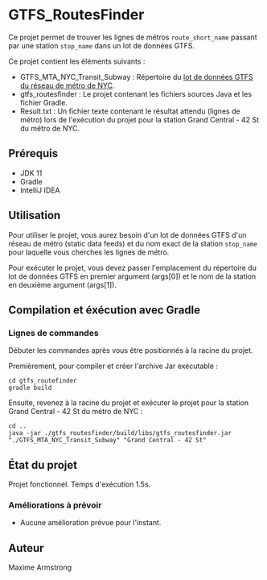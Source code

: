 # GTFS_RoutesFinder

Ce projet permet de trouver les lignes de métros `route_short_name` passant par une station `stop_name` dans un lot de données GTFS.

Ce projet contient les éléments suivants :
  * GTFS_MTA_NYC_Transit_Subway : Répertoire du [lot de données GTFS du réseau de métro de NYC](http://web.mta.info/developers/developer-data-terms.html).
  * gtfs_routesfinder : Le projet contenant les fichiers sources Java et les fichier Gradle.
  * Result.txt : Un fichier texte contenant le résultat attendu (lignes de métro) lors de l'exécution du projet pour la station Grand Central - 42 St du métro de NYC.


## Prérequis

* JDK 11
* Gradle
* IntelliJ IDEA


## Utilisation

Pour utiliser le projet, vous aurez besoin d'un lot de données GTFS d'un réseau de métro (static data feeds) et du nom exact de la station `stop_name` pour laquelle vous cherches les lignes de métro.

Pour exécuter le projet, vous devez passer l'emplacement du répertoire du lot de données GTFS en premier argument (args[0]) et le nom de la station en deuxième argument (args[1]).


## Compilation et éxécution avec Gradle

### Lignes de commandes

Débuter les commandes après vous être positionnés à la racine du projet.

Premièrement, pour compiler et créer l'archive Jar exécutable :
```
cd gtfs_routefinder
gradle build
```

Ensuite, revenez à la racine du projet et exécuter le projet pour la station Grand Central - 42 St du métro de NYC : 
```
cd ..
java -jar ./gtfs_routesfinder/build/libs/gtfs_routesfinder.jar "./GTFS_MTA_NYC_Transit_Subway" "Grand Central - 42 St"
```


## État du projet

Projet fonctionnel. Temps d'exécution 1.5s.

### Améliorations à prévoir

* Aucune amélioration prévue pour l'instant.

## Auteur

Maxime Armstrong

